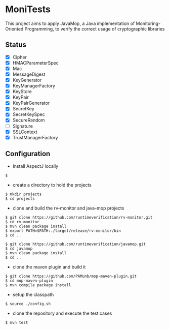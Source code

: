 # MoniTests

This project aims to apply JavaMop, a Java implementation of Monitoring-Oriented Programming, to verify the correct usage of cryptographic libraries
## Status 

   * [x] Cipher
   * [x] HMACParameterSpec
   * [x] Mac
   * [x] MessageDigest
   * [x] KeyGenerator
   * [x] KeyManagerFactory
   * [x] KeyStore 
   * [x] KeyPair
   * [x] KeyPairGenerator
   * [x] SecretKey
   * [x] SecretKeySpec
   * [x] SecureRandom
   * [ ] Signature
   * [x] SSLContext
   * [x] TrustManagerFactory

## Configuration

   * Install AspectJ locally

```
$ 
```
   * create a directory to hold the projects

```{shell}
$ mkdir projects
$ cd projects
```

   * clone and build the rv-monitor and java-mop projects
   
```{shell}
$ git clone https://github.com/runtimeverification/rv-monitor.git
$ cd rv-monitor
$ mvn clean package install
$ export PATH=$PATH:./target/release/rv-monitor/bin
$ cd ..

$ git clone https://github.com/runtimeverification/javamop.git
$ cd javamop
$ mvn clean package install
$ cd ..
````

   * clone the maven plugin and build it

```{shell}
$ git clone https://github.com/PAMunb/mop-maven-plugin.git
$ cd mop-maven-plugin
$ mvn compile package install
```

   * setup the classpath

```{shell}
$ source ./config.sh		  
````

   * clone the repository and execute the test cases

```{shell}
$ mvn test
```